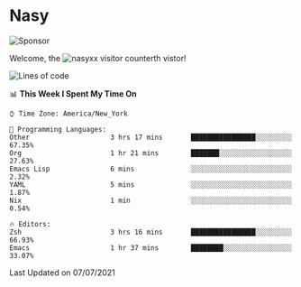 # Nasy

<!--
<p align="center">
<img height="200" src="https://github-readme-stats.vercel.app/api?username=nasyxx&count_private=true&show_icons=true&theme=dracula&include_all_commits=true"/>
<img height="200" src="https://github-readme-stats.vercel.app/api/top-langs/?username=nasyxx&theme=dracula&hide=html,jupyter+notebook&count_private=true&show_icons=true"/>
</p>

  
----------------
-->

![Sponsor](https://img.shields.io/static/v1.svg?label=Sponsor&message=%E2%9D%A4&logo=GitHub&style=flat&color=pink)
 
Welcome, the ![nasyxx visitor counter](https://count.getloli.com/get/@nasyxx?theme=rule34)th vistor!
 
<!--START_SECTION:waka-->
![Lines of code](https://img.shields.io/badge/From%20Hello%20World%20I%27ve%20Written-5.4%20million%20lines%20of%20code-blue)

📊 **This Week I Spent My Time On** 

```text
⌚︎ Time Zone: America/New_York

💬 Programming Languages: 
Other                    3 hrs 17 mins       ████████████████░░░░░░░░░   67.35% 
Org                      1 hr 21 mins        ███████░░░░░░░░░░░░░░░░░░   27.63% 
Emacs Lisp               6 mins              ░░░░░░░░░░░░░░░░░░░░░░░░░   2.32% 
YAML                     5 mins              ░░░░░░░░░░░░░░░░░░░░░░░░░   1.87% 
Nix                      1 min               ░░░░░░░░░░░░░░░░░░░░░░░░░   0.54%

🔥 Editors: 
Zsh                      3 hrs 16 mins       ████████████████░░░░░░░░░   66.93% 
Emacs                    1 hr 37 mins        ████████░░░░░░░░░░░░░░░░░   33.07%

```


 Last Updated on 07/07/2021
<!--END_SECTION:waka-->

<!-- ![visitors](https://visitor-badge.laobi.icu/badge?page_id=nasyxx.nasyxx) -->
